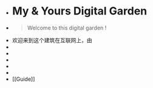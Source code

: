 - # My & Yours Digital Garden
- > Welcome to this digital garden !
- 欢迎来到这个建筑在互联网上，由
-
-
-
-
-
- [[Guide]]